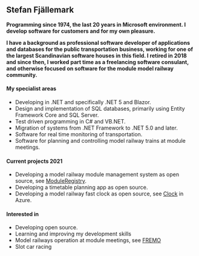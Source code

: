 ## Stefan Fjällemark
**Programming since 1974, the last 20 years in Microsoft environment. 
I develop software for customers and for my own pleasure.**

**I have a background as professional software developer of applications and databases for the public transportation business, 
working for one of the largest Scandinavian software houses in this field. 
I retired in 2018 and since then, I worked part time as a freelancing software consulant, 
and otherwise focused on software for the module model railway community.**

#### My specialist areas
- Developing in .NET and specifically .NET 5 and Blazor.
- Design and implementation of SQL databases, primarily using Entity Framework Core and SQL Server.
- Test driven programming in C# and VB.NET.
- Migration of systems from .NET Framework to .NET 5.0 and later.
- Software for real time monitoring of transportation.
- Software for planning and controlling model railway trains at module meetings.
#### Current projects 2021
- Developing a model railway module management system as open source, see [ModuleRegistry](https://moduleregistry.azurewebsites.net/).
- Developing a timetable planning app as open source.
- Developing a model railway fast clock as open source, see [Clock](https://telluriantrainsclocksappserver.azurewebsites.net/) in Azure.
#### Interested in
- Developing open source.
- Learning and improving my development skills
- Model railways operation at module meetings, see [FREMO](https://www.fremo-net.eu/)
- Slot car racing
